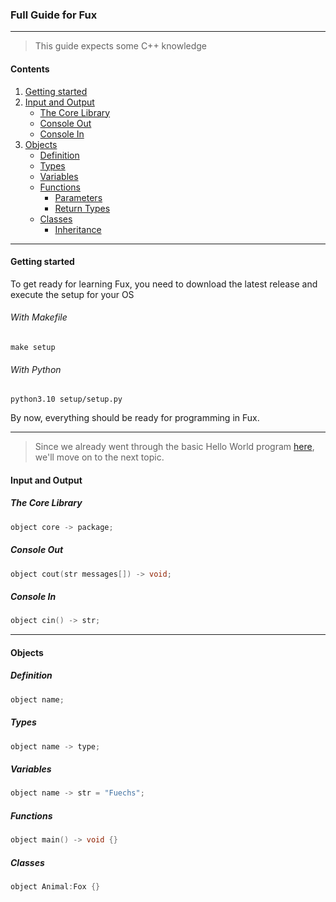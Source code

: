 ### Full Guide for Fux
---
> This guide expects some C++ knowledge

#### Contents

1. [Getting started](#getting-started)
2. [Input and Output](#input-and-output)
    - [The Core Library](#the-core-library)
    - [Console Out](#console-out)
    - [Console In](#console-in)
3. [Objects](#objects)
    - [Definition](#definition)
    - [Types](#types)
    - [Variables](#variables)
    - [Functions](#functions)
        - [Parameters](#parameters)
        - [Return Types](#return-types)
    - [Classes](#classes)
        - [Inheritance](#inheritance)

---

#### Getting started

To get ready for learning Fux, you need to download the latest release and execute the setup for your OS

###### With Makefile

```
make setup
```

###### With Python

```
python3.10 setup/setup.py
```

By now, everything should be ready for programming in Fux.

---

> Since we already went through the basic Hello World program [here](./helloworld.md), we'll move on to the next topic.

#### Input and Output

##### The Core Library

```cpp
object core -> package;
```

##### Console Out

```cpp
object cout(str messages[]) -> void;
```

##### Console In

```cpp
object cin() -> str;
```

---

#### Objects

##### Definition

```cpp
object name;
```

##### Types

```cpp
object name -> type;
```

##### Variables

```cpp
object name -> str = "Fuechs";
```

##### Functions

```cpp
object main() -> void {}
```

##### Classes

```cpp
object Animal:Fox {}
```

